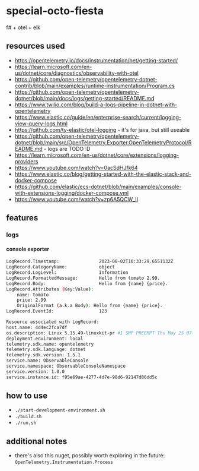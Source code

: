 # special-octo-fiesta

f# + otel + elk

## resources used

* https://opentelemetry.io/docs/instrumentation/net/getting-started/
* https://learn.microsoft.com/en-us/dotnet/core/diagnostics/observability-with-otel
* https://github.com/open-telemetry/opentelemetry-dotnet-contrib/blob/main/examples/runtime-instrumentation/Program.cs
* https://github.com/open-telemetry/opentelemetry-dotnet/blob/main/docs/logs/getting-started/README.md
* https://www.twilio.com/blog/build-a-logs-pipeline-in-dotnet-with-opentelemetry
* https://www.elastic.co/guide/en/enterprise-search/current/logging-view-query-logs.html
* https://github.com/ty-elastic/otel-logging - it's for java, but still useable
* https://github.com/open-telemetry/opentelemetry-dotnet/blob/main/src/OpenTelemetry.Exporter.OpenTelemetryProtocol/README.md - logs are TODO :D
* https://learn.microsoft.com/en-us/dotnet/core/extensions/logging-providers
* https://www.youtube.com/watch?v=0acSdHJfk64
* https://www.elastic.co/blog/getting-started-with-the-elastic-stack-and-docker-compose
* https://github.com/elastic/ecs-dotnet/blob/main/examples/console-with-extensions-logging/docker-compose.yml
* https://www.youtube.com/watch?v=zp6A5QCW_II

## features

### logs

#### console exporter

```bash
LogRecord.Timestamp:               2023-08-02T10:33:29.6551132Z
LogRecord.CategoryName:            object
LogRecord.LogLevel:                Information
LogRecord.FormattedMessage:        Hello from tomato 2.99.
LogRecord.Body:                    Hello from {name} {price}.
LogRecord.Attributes (Key:Value):
    name: tomato
    price: 2.99
    OriginalFormat (a.k.a Body): Hello from {name} {price}.
LogRecord.EventId:                 123

Resource associated with LogRecord:
host.name: 4d4ec2fca7df
os.description: Linux 5.15.49-linuxkit-pr #1 SMP PREEMPT Thu May 25 07:27:39 UTC 2023
deployment.environment: local
telemetry.sdk.name: opentelemetry
telemetry.sdk.language: dotnet
telemetry.sdk.version: 1.5.1
service.name: ObservableConsole
service.namespace: ObservableConsoleNamespace
service.version: 1.0.0
service.instance.id: f95e69ae-4277-4d7e-98d6-92147d86dd5c
```

## how to use

* `./start-development-environment.sh`
* `./build.sh`
* `./run.sh`

## additional notes

* there's also this nuget, possibly worth exploring in the future: `OpenTelemetry.Instrumentation.Process`